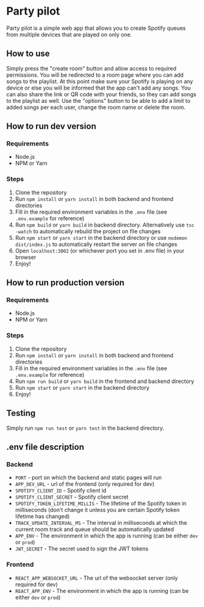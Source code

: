 # Party pilot
Party pilot is a simple web app that allows you to create Spotify queues from multiple devices that are played on only one.

## How to use
Simply press the "create room" button and allow access to required permissions. You will be redirected to a room page where you can add songs to the playlist. At this point make sure your Spotify is playing on any device or else you will be informed that the app can't add any songs. You can also share the link or QR code with your friends, so they can add songs to the playlist as well. Use the "options" button to be able to add a limit to added songs per each user, change the room name or delete the room.

## How to run dev version
### Requirements
- Node.js
- NPM or Yarn

### Steps
1. Clone the repository
2. Run `npm install` or `yarn install` in both backend and frontend directories
3. Fill in the required environment variables in the `.env` file (see `.env.example` for reference)
4. Run `npm build` or `yarn build` in backend directory. Alternatively use `tsc -watch` to automatically rebuild the project on file changes
5. Run `npm start` or `yarn start` in the backend directory or use `nodemon dist/index.js` to automatically restart the server on file changes
6. Open `localhost:3002` (or whichever port you set in .env file) in your browser
7. Enjoy!

## How to run production version
### Requirements
- Node.js
- NPM or Yarn
### Steps
1. Clone the repository
2. Run `npm install` or `yarn install` in both backend and frontend directories
3. Fill in the required environment variables in the `.env` file (see `.env.example` for reference)
4. Run `npm run build` or `yarn build` in the frontend and backend directory
5. Run `npm start` or `yarn start` in the backend directory
6. Enjoy!

## Testing
Simply run `npm run test` or `yarn test` in the backend directory.

## .env file description
### Backend
- `PORT` - port on which the backend and static pages will run
- `APP_DEV_URL` - url of the frontend (only required for dev)
- `SPOTIFY_CLIENT_ID` - Spotify client id
- `SPOTIFY_CLIENT_SECRET` - Spotify client secret
- `SPOTIFY_TOKEN_LIFETIME_MILLIS` - The lifetime of the Spotify token in milliseconds (don't change it unless you are certain Spotify token lifetime has changed)
- `TRACK_UPDATE_INTERVAL_MS` - The interval in milliseconds at which the current room track and queue should be automatically updated
- `APP_ENV` - The environment in which the app is running (can be either `dev` or `prod`)
- `JWT_SECRET` - The secret used to sign the JWT tokens

### Frontend
- `REACT_APP_WEBSOCKET_URL` - The url of the websocket server (only required for dev)
- `REACT_APP_ENV` - The environment in which the app is running (can be either `dev` or `prod`)
